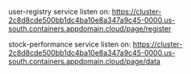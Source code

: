 user-registry service listen on: https://cluster-2c8d8cde500bb1dc4ba10e8a347a9c45-0000.us-south.containers.appdomain.cloud/page/register

stock-performance service listen on: https://cluster-2c8d8cde500bb1dc4ba10e8a347a9c45-0000.us-south.containers.appdomain.cloud/page/data
